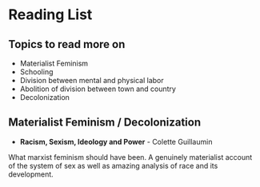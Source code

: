 # Reading List

## Topics to read more on

 - Materialist Feminism
 - Schooling
 - Division between mental and physical labor
 - Abolition of division between town and country
 - Decolonization

## Materialist Feminism / Decolonization

 - **Racism, Sexism, Ideology and Power** - Colette Guillaumin 
 
 What marxist feminism should have been. A genuinely materialist account of the system of sex as well as amazing analysis of race and its development.    
